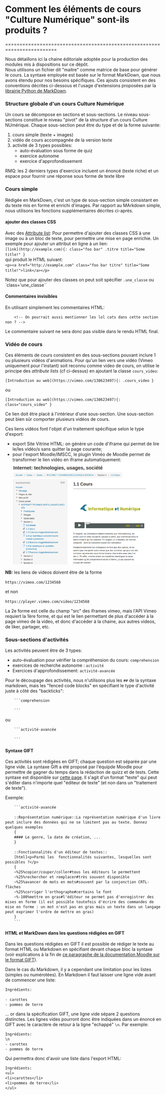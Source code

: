 # Comment les éléments de cours "Culture Numérique" sont-ils produits ?
========================================================================

Nous détaillons ici la chaine éditoriale adoptée pour la production des modules mis à dispositions sur ce dépôt.  
Nous utilisons un fichier dit "maitre" comme matrice de base pour générer le cours. La syntaxe employée est basée sur le format MarkDown, que nous avons étendu pour nos besoins spécifiques. Ces ajouts consistent en des conventions décrites ci-dessous et l'usage d'extensions proposées par la [librairie Python de MarkDown](https://pythonhosted.org/Markdown/extensions).


### Structure globale d'un cours Culture Numérique
Un cours se décompose en sections et sous-sections. Le niveau sous-sections constitue le niveau "pivot" de la structure d'un cours Culture NUmérique. Chaque sous-section peut être du type et de la forme suivante:  

1. cours simple (texte + images)  
2. vidéo de cours accompagnée de la version texte
3. activité de 3 types possibles:
    - auto-évaluation sous forme de quiz
    - exercice autonome
    - exercice d'approfondissement

RMQ: les 2 derniers types d'exercice incluent un énoncé (texte riche) et un espace pour fournir une réponse sous forme de texte libre


### Cours simple

Rédigée en MarkDown, c'est un type de sous-section simple consistant en du texte mis en forme et enrichi d'images.
Par rapport au MArkdown simple, nous utilisons les fonctions supplémentaires décrites ci-après.


#### ajouter des classes CSS

Avec des [Attribute list](https://pythonhosted.org/Markdown/extensions/attr_list.html): Pour permettre d'ajouter des classes CSS à une image ou à un bloc de texte, pour permettre une mise en page enrichie.
Un exemple pour ajouter un attribut en ligne à un lien:  
`[link](http://example.com){: class="foo bar" .titre title="Some title!" }`  
qui produit le HTML suivant:  
`<p><a href="http://example.com" class="foo bar titre" title="Some title!">link</a></p>`  

Notez que pour ajouter des classes on peut soit spécifier `.une_classe` ou `class='une_classe``


#### Commentaires invisibles
En utilisant simplement les commentaires HTML:

        <!-- On pourrait aussi mentionner les lol cats dans cette section non ? -->

Le commentaire suivant ne sera donc pas visible dans le rendu HTML final.
<!-- Il faudrait vraiment enrichir cette documentation de quelques Gifs animés -->        


### Vidéo de cours

Ces éléments de cours consistent en des sous-sections pouvant inclure 1 ou plusieurs vidéos d'animations. Pour qu'un lien vers une vidéo (Vimeo uniquement pour l'instant) soit reconnu comme video de cours,  on utilise le principe des *attribute lists* (cf ci-dessus) en ajoutant la classe `cours_video`:  

    [Introduction au web](https://vimeo.com/138623497){: .cours_video }

ou  

    [Introduction au web](https://vimeo.com/138623497){: class="cours_video" }

Ce lien doit être placé à l'intérieur d'une sous-section. Une sous-section peut bien sûr comporter plusieurs vidéos de cours.

Ces liens vidéos font l'objet d'un traitement spécifique selon le type d'export:
* export Site Vitrine HTML: on génère un code d'iframe qui permet de lire le/les vidéo/s sans quitter la page courante;
* pour l'export Moodle/IMSCC, le plugin Viméo de Moodle permet de transformer le lien vidéo en iframe automatiquement:
![video_moodle](media/3.vue_cours_avec_video.png)

**NB:** les liens de videos doivent être de la forme

`https://vimeo.com/1234568`

et non

`https://player.vimeo.com/video/1234568`

La 2e forme est celle du champ "src" des iframes vimeo, mais l'API Vimeo requiert la 1ère forme, et qui est le lien permettant de plus d'accéder à la page vimeo de la video, et donc d'accéder à la chaine, aux autres videos, de liker, partager, etc.

### Sous-sections d'activités

Les activités peuvent être de 3 types:

- auto-évaluation pour vérifier la compréhension du cours: `comprehension`
- exercices de recherche autonome : `activité`
- Exercices d'approfondissement: `activité-avancée`

Pour le découpage des activités, nous n'utilisons plus les `##` de la syntaxe markdown, mais les "fenced code blocks" en spécifiant le type d'activité  juste à côté des "backticks":

        ```comprehension

        ```

ou

        ```activité-avancée

        ```


#### Syntaxe GIFT

Ces activités sont rédigées en GIFT; chaque question est séparée par une ligne vide. La syntaxe Gift a été proposé par l'équipde Moodle pour permettre de gagner du temps dans la rédaction de quizz et de tests. Cette syntaxe est disponible sur [cette page](https://docs.moodle.org/28/en/GIFT_format). Il s'agit d'un format "texte" qui peut s'éditer dans n'importe quel "éditeur de texte" (et non dans un "traitement de texte").

Exemple:

        ```activité-avancée

        ::Représentation numérique::La représentation numérique d'un livre peut inclure des données qui ne se limitent pas au texte. Donnez quelques exemples
        {
        #### Le genre, la date de création, ...
        }

        ::Fonctionnalités d'un éditeur de textes::
        [html]<p>Parmi les  fonctionnalités suivantes, lesquelles sont possibles ?</p>
        {
        ~%25%copier/couper/coller#tous les éditeurs le permettent
        ~%25%rechercher et remplacer#très souvent disponible
        ~%25%avancer de mots en mots#souvent par la conjonction CRTL-flèches
        ~%25%corriger l'orthographe#certains le font
        ~%-100%mettre en gras#l'éditeur ne permet pas d'enregistrer des mises en forme (il est possible toutefois d'écrire des commandes de mise en forme : un mot n'est pas en gras mais un texte dans un langage peut exprimer l'ordre de mettre en gras)
        }
        ```

#### HTML et MarkDown dans les questions rédigées en GIFT

Dans les questions rédigées en GIFT il est possible de rédiger le texte au format HTML ou Markdown en spécifiant devant chaque bloc la syntaxe (voir explications à la fin de [ce paragraphe de la documentation Moodle sur le format GIFT](https://docs.moodle.org/28/en/GIFT_format#Percentage_Answer_Weights)).

Dans le cas du Markdown, il y a cependant une limitation pour les listes (simples ou numérotées). En Markdown il faut laisser une ligne vide avant de commencer une liste:
```
Ingrédients:

- carottes
- pommes de terre

```
... or dans la spécification GIFT, une ligne vide sépare 2 questions distinctes. Les lignes vides pourront donc être indiquées dans un énoncé en GIFT avec le caractère de retour à la ligne "echappé" `\n`. Par exemple:
```
Ingrédients:
\n
- carottes
- pommes de terre

```  
Qui permettra donc d'avoir une liste dans l'export HTML:
```
Ingrédients:
<ul>
<li>carottes</li>
<li>pommes de terre</li>
</ul>
```
